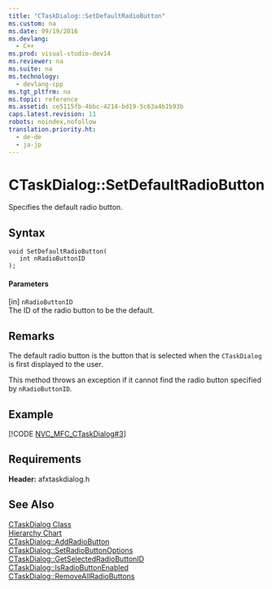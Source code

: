```yaml
---
title: "CTaskDialog::SetDefaultRadioButton"
ms.custom: na
ms.date: 09/19/2016
ms.devlang: 
  - C++
ms.prod: visual-studio-dev14
ms.reviewer: na
ms.suite: na
ms.technology: 
  - devlang-cpp
ms.tgt_pltfrm: na
ms.topic: reference
ms.assetid: ce5115fb-4bbc-4214-bd19-5c63a4b1b93b
caps.latest.revision: 11
robots: noindex,nofollow
translation.priority.ht: 
  - de-de
  - ja-jp
---
```

# CTaskDialog::SetDefaultRadioButton
Specifies the default radio button.  
  
## Syntax  
  
```  
void SetDefaultRadioButton(  
   int nRadioButtonID  
);  
```  
  
#### Parameters  
 [in] `nRadioButtonID`  
 The ID of the radio button to be the default.  
  
## Remarks  
 The default radio button is the button that is selected when the `CTaskDialog` is first displayed to the user.  
  
 This method throws an exception if it cannot find the radio button specified by `nRadioButtonID`.  
  
## Example  
 [!CODE [NVC_MFC_CTaskDialog#3](../CodeSnippet/VS_Snippets_Cpp/NVC_MFC_CTaskDialog#3)]  
  
## Requirements  
 **Header:** afxtaskdialog.h  
  
## See Also  
 [CTaskDialog Class](../vs140/CTaskDialog-Class.md)   
 [Hierarchy Chart](../vs140/Hierarchy-Chart.md)   
 [CTaskDialog::AddRadioButton](../vs140/CTaskDialog--AddRadioButton.md)   
 [CTaskDialog::SetRadioButtonOptions](../vs140/CTaskDialog--SetRadioButtonOptions.md)   
 [CTaskDialog::GetSelectedRadioButtonID](../vs140/CTaskDialog--GetSelectedRadioButtonID.md)   
 [CTaskDialog::IsRadioButtonEnabled](../vs140/CTaskDialog--IsRadioButtonEnabled.md)   
 [CTaskDialog::RemoveAllRadioButtons](../vs140/CTaskDialog--RemoveAllRadioButtons.md)